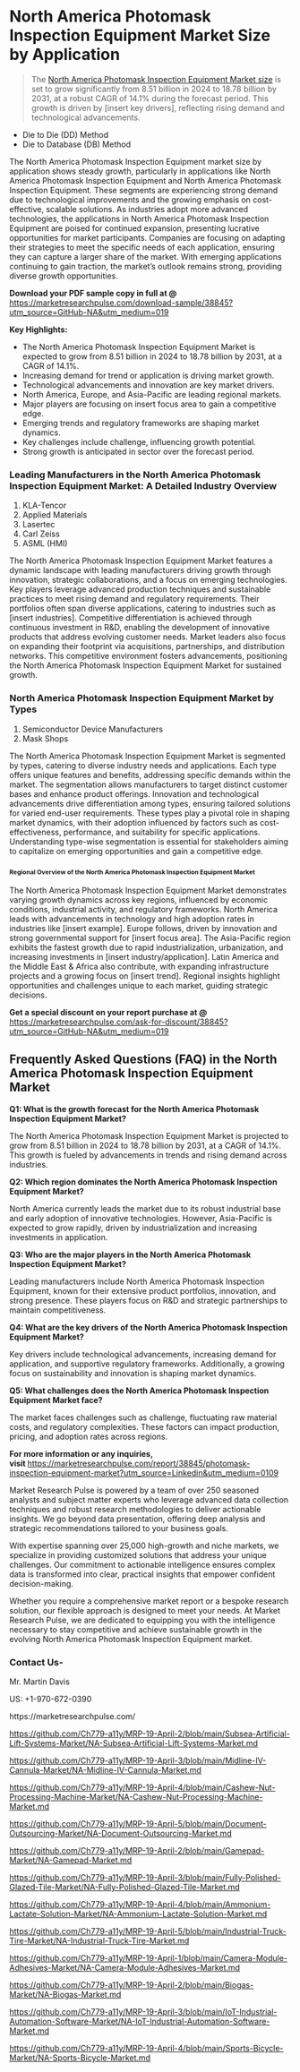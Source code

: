 <h1>North America Photomask Inspection Equipment Market&nbsp;Size by Application</h1><blockquote><p>The <a href="https://marketresearchpulse.com/download-sample/38845?utm_source=GitHub-NA&amp;utm_medium=019">North America Photomask Inspection Equipment Market size</a> is set to grow significantly from 8.51 billion in 2024 to 18.78 billion by 2031, at a robust CAGR of 14.1% during the forecast period. This growth is driven by [insert key drivers], reflecting rising demand and technological advancements.</p></blockquote><ul><li>Die to Die (DD) Method <li> Die to Database (DB) Method</li></ul><p>The North America Photomask Inspection Equipment market size by application shows steady growth, particularly in applications like North America Photomask Inspection Equipment and North America Photomask Inspection Equipment. These segments are experiencing strong demand due to technological improvements and the growing emphasis on cost-effective, scalable solutions. As industries adopt more advanced technologies, the applications in North America Photomask Inspection Equipment are poised for continued expansion, presenting lucrative opportunities for market participants. Companies are focusing on adapting their strategies to meet the specific needs of each application, ensuring they can capture a larger share of the market. With emerging applications continuing to gain traction, the market’s outlook remains strong, providing diverse growth opportunities.</p><p><strong>Download your PDF sample copy in full at @ </strong><a href="https://marketresearchpulse.com/download-sample/38845?utm_source=GitHub-NA&amp;utm_medium=019">https://marketresearchpulse.com/download-sample/38845?utm_source=GitHub-NA&amp;utm_medium=019</a></p><p><strong>Key Highlights: </strong></p><ul><li>The North America Photomask Inspection Equipment Market is expected to grow from 8.51 billion in 2024 to 18.78 billion by 2031, at a CAGR of 14.1%.</li><li>Increasing demand for trend or application is driving market growth.</li><li>Technological advancements and innovation are key market drivers.</li><li>North America, Europe, and Asia-Pacific are leading regional markets.</li><li>Major players are focusing on insert focus area to gain a competitive edge.</li><li>Emerging trends and regulatory frameworks are shaping market dynamics.</li><li>Key challenges include challenge, influencing growth potential.</li><li>Strong growth is anticipated in sector over the forecast period.</li></ul><h3>Leading Manufacturers in the North America Photomask Inspection Equipment Market: A Detailed Industry Overview</h3><ol><li>KLA-Tencor</li><li>Applied Materials</li><li>Lasertec</li><li>Carl Zeiss</li><li>ASML (HMI)</li></ol><div class="flex max-w-full flex-col flex-grow"><div class="min-h-8 text-message flex w-full flex-col items-end gap-2 whitespace-normal break-words [.text-message+&amp;]:mt-5" dir="auto" data-message-author-role="assistant" data-message-id="fd8432e4-4910-450d-b182-61b7bfb0a01f" data-message-model-slug="gpt-4o"><div class="flex w-full flex-col gap-1 empty:hidden first:pt-[3px]"><div class="markdown prose w-full break-words dark:prose-invert light"><p>The North America Photomask Inspection Equipment Market features a dynamic landscape with leading manufacturers driving growth through innovation, strategic collaborations, and a focus on emerging technologies. Key players leverage advanced production techniques and sustainable practices to meet rising demand and regulatory requirements. Their portfolios often span diverse applications, catering to industries such as [insert industries]. Competitive differentiation is achieved through continuous investment in R&amp;D, enabling the development of innovative products that address evolving customer needs. Market leaders also focus on expanding their footprint via acquisitions, partnerships, and distribution networks. This competitive environment fosters advancements, positioning the North America Photomask Inspection Equipment Market for sustained growth.</p></div></div></div></div><h3>North America Photomask Inspection Equipment Market by Types</h3><ol><li>Semiconductor Device Manufacturers <li> Mask Shops</li></ol><div class="flex max-w-full flex-col flex-grow"><div class="min-h-8 text-message flex w-full flex-col items-end gap-2 whitespace-normal break-words [.text-message+&amp;]:mt-5" dir="auto" data-message-author-role="assistant" data-message-id="084470be-0bb7-4664-bddf-5156b4f41249" data-message-model-slug="gpt-4o-mini"><div class="flex w-full flex-col gap-1 empty:hidden first:pt-[3px]"><div class="markdown prose w-full break-words dark:prose-invert light"><p>The North America Photomask Inspection Equipment Market is segmented by types, catering to diverse industry needs and applications. Each type offers unique features and benefits, addressing specific demands within the market. The segmentation allows manufacturers to target distinct customer bases and enhance product offerings. Innovation and technological advancements drive differentiation among types, ensuring tailored solutions for varied end-user requirements. These types play a pivotal role in shaping market dynamics, with their adoption influenced by factors such as cost-effectiveness, performance, and suitability for specific applications. Understanding type-wise segmentation is essential for stakeholders aiming to capitalize on emerging opportunities and gain a competitive edge.</p></div></div></div></div><h3><span style="font-size: 11px;">Regional Overview of the North America Photomask Inspection Equipment Market</span></h3><div class="flex max-w-full flex-col flex-grow"><div class="min-h-8 text-message flex w-full flex-col items-end gap-2 whitespace-normal break-words [.text-message+&amp;]:mt-5" dir="auto" data-message-author-role="assistant" data-message-id="e9038762-ce64-4e30-91c9-9bd413514231" data-message-model-slug="gpt-4o-mini"><div class="flex w-full flex-col gap-1 empty:hidden first:pt-[3px]"><div class="markdown prose w-full break-words dark:prose-invert light"><p>The North America Photomask Inspection Equipment Market demonstrates varying growth dynamics across key regions, influenced by economic conditions, industrial activity, and regulatory frameworks. North America leads with advancements in technology and high adoption rates in industries like [insert example]. Europe follows, driven by innovation and strong governmental support for [insert focus area]. The Asia-Pacific region exhibits the fastest growth due to rapid industrialization, urbanization, and increasing investments in [insert industry/application]. Latin America and the Middle East &amp; Africa also contribute, with expanding infrastructure projects and a growing focus on [insert trend]. Regional insights highlight opportunities and challenges unique to each market, guiding strategic decisions.</p></div></div></div></div><p><strong>Get a special discount on your report purchase at @ </strong><a href="https://marketresearchpulse.com/ask-for-discount/38845?utm_source=GitHub-NA&amp;utm_medium=019">https://marketresearchpulse.com/ask-for-discount/38845?utm_source=GitHub-NA&amp;utm_medium=019</a></p><h2>Frequently Asked Questions (FAQ) in the North America Photomask Inspection Equipment Market</h2><p><strong>Q1: What is the growth forecast for the North America Photomask Inspection Equipment Market?</strong></p><p>The North America Photomask Inspection Equipment Market is projected to grow from 8.51 billion in 2024 to 18.78 billion by 2031, at a CAGR of 14.1%. This growth is fueled by advancements in trends and rising demand across industries.</p><p><strong>Q2: Which region dominates the North America Photomask Inspection Equipment Market?</strong></p><p>North America currently leads the market due to its robust industrial base and early adoption of innovative technologies. However, Asia-Pacific is expected to grow rapidly, driven by industrialization and increasing investments in application.</p><p><strong>Q3: Who are the major players in the North America Photomask Inspection Equipment Market?</strong></p><p>Leading manufacturers include North America Photomask Inspection Equipment, known for their extensive product portfolios, innovation, and strong presence. These players focus on R&amp;D and strategic partnerships to maintain competitiveness.</p><p><strong>Q4: What are the key drivers of the North America Photomask Inspection Equipment Market?</strong></p><p>Key drivers include technological advancements, increasing demand for application, and supportive regulatory frameworks. Additionally, a growing focus on sustainability and innovation is shaping market dynamics.</p><p><strong>Q5: What challenges does the North America Photomask Inspection Equipment Market face?</strong></p><p>The market faces challenges such as challenge, fluctuating raw material costs, and regulatory complexities. These factors can impact production, pricing, and adoption rates across regions.</p><p><strong>For more information or any inquiries, visit&nbsp;</strong><a href="https://marketresearchpulse.com/report/38845/photomask-inspection-equipment-market?utm_source=Linkedin&utm_medium=0109">https://marketresearchpulse.com/report/38845/photomask-inspection-equipment-market?utm_source=Linkedin&utm_medium=0109</a></p><p>Market Research Pulse is powered by a team of over 250 seasoned analysts and subject matter experts who leverage advanced data collection techniques and robust research methodologies to deliver actionable insights. We go beyond data presentation, offering deep analysis and strategic recommendations tailored to your business goals.</p><p>With expertise spanning over 25,000 high-growth and niche markets, we specialize in providing customized solutions that address your unique challenges. Our commitment to actionable intelligence ensures complex data is transformed into clear, practical insights that empower confident decision-making.</p><p>Whether you require a comprehensive market report or a bespoke research solution, our flexible approach is designed to meet your needs. At Market Research Pulse, we are dedicated to equipping you with the intelligence necessary to stay competitive and achieve sustainable growth in the evolving North America Photomask Inspection Equipment market.</p><h3><strong>Contact Us-</strong></h3><p>Mr. Martin Davis</p><p>US: +1-970-672-0390</p><p>https://marketresearchpulse.com/</p><p><a href="https://github.com/Ch779-a11y/MRP-19-April-2/blob/main/Subsea-Artificial-Lift-Systems-Market/NA-Subsea-Artificial-Lift-Systems-Market.md">https://github.com/Ch779-a11y/MRP-19-April-2/blob/main/Subsea-Artificial-Lift-Systems-Market/NA-Subsea-Artificial-Lift-Systems-Market.md</a></p><p><a href="https://github.com/Ch779-a11y/MRP-19-April-3/blob/main/Midline-IV-Cannula-Market/NA-Midline-IV-Cannula-Market.md">https://github.com/Ch779-a11y/MRP-19-April-3/blob/main/Midline-IV-Cannula-Market/NA-Midline-IV-Cannula-Market.md</a></p><p><a href="https://github.com/Ch779-a11y/MRP-19-April-4/blob/main/Cashew-Nut-Processing-Machine-Market/NA-Cashew-Nut-Processing-Machine-Market.md">https://github.com/Ch779-a11y/MRP-19-April-4/blob/main/Cashew-Nut-Processing-Machine-Market/NA-Cashew-Nut-Processing-Machine-Market.md</a></p><p><a href="https://github.com/Ch779-a11y/MRP-19-April-5/blob/main/Document-Outsourcing-Market/NA-Document-Outsourcing-Market.md">https://github.com/Ch779-a11y/MRP-19-April-5/blob/main/Document-Outsourcing-Market/NA-Document-Outsourcing-Market.md</a></p><p><a href="https://github.com/Ch779-a11y/MRP-19-April-2/blob/main/Gamepad-Market/NA-Gamepad-Market.md">https://github.com/Ch779-a11y/MRP-19-April-2/blob/main/Gamepad-Market/NA-Gamepad-Market.md</a></p><p><a href="https://github.com/Ch779-a11y/MRP-19-April-3/blob/main/Fully-Polished-Glazed-Tile-Market/NA-Fully-Polished-Glazed-Tile-Market.md">https://github.com/Ch779-a11y/MRP-19-April-3/blob/main/Fully-Polished-Glazed-Tile-Market/NA-Fully-Polished-Glazed-Tile-Market.md</a></p><p><a href="https://github.com/Ch779-a11y/MRP-19-April-4/blob/main/Ammonium-Lactate-Solution-Market/NA-Ammonium-Lactate-Solution-Market.md">https://github.com/Ch779-a11y/MRP-19-April-4/blob/main/Ammonium-Lactate-Solution-Market/NA-Ammonium-Lactate-Solution-Market.md</a></p><p><a href="https://github.com/Ch779-a11y/MRP-19-April-5/blob/main/Industrial-Truck-Tire-Market/NA-Industrial-Truck-Tire-Market.md">https://github.com/Ch779-a11y/MRP-19-April-5/blob/main/Industrial-Truck-Tire-Market/NA-Industrial-Truck-Tire-Market.md</a></p><p><a href="https://github.com/Ch779-a11y/MRP-19-April-1/blob/main/Camera-Module-Adhesives-Market/NA-Camera-Module-Adhesives-Market.md">https://github.com/Ch779-a11y/MRP-19-April-1/blob/main/Camera-Module-Adhesives-Market/NA-Camera-Module-Adhesives-Market.md</a></p><p><a href="https://github.com/Ch779-a11y/MRP-19-April-2/blob/main/Biogas-Market/NA-Biogas-Market.md">https://github.com/Ch779-a11y/MRP-19-April-2/blob/main/Biogas-Market/NA-Biogas-Market.md</a></p><p><a href="https://github.com/Ch779-a11y/MRP-19-April-3/blob/main/IoT-Industrial-Automation-Software-Market/NA-IoT-Industrial-Automation-Software-Market.md">https://github.com/Ch779-a11y/MRP-19-April-3/blob/main/IoT-Industrial-Automation-Software-Market/NA-IoT-Industrial-Automation-Software-Market.md</a></p><p><a href="https://github.com/Ch779-a11y/MRP-19-April-4/blob/main/Sports-Bicycle-Market/NA-Sports-Bicycle-Market.md">https://github.com/Ch779-a11y/MRP-19-April-4/blob/main/Sports-Bicycle-Market/NA-Sports-Bicycle-Market.md</a></p>
